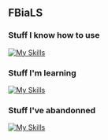 ## FBiaLS
### Stuff I know how to use
[![My Skills](https://skillicons.dev/icons?i=py,html,vscode,replit,discord)](https://skillicons.dev)
### Stuff I'm learning
[![My Skills](https://skillicons.dev/icons?i=cpp,cmake,github)](https://skillicons.dev)
### Stuff I've abandonned
[![My Skills](https://skillicons.dev/icons?i=blender)](https://skillicons.dev)
<!--
**FBiaLS/FBiaLS** is a ✨ _special_ ✨ repository because its `README.md` (this file) appears on your GitHub profile.

Here are some ideas to get you started:

- 🔭 I’m currently working on ...
- 🌱 I’m currently learning ...
- 👯 I’m looking to collaborate on ...
- 🤔 I’m looking for help with ...
- 💬 Ask me about ...
- 📫 How to reach me: ...
- 😄 Pronouns: ...
- ⚡ Fun fact: ...
-->
